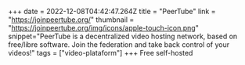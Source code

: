 +++
date = 2022-12-08T04:42:47.264Z
title = "PeerTube"
link = "https://joinpeertube.org/"
thumbnail = "https://joinpeertube.org/img/icons/apple-touch-icon.png"
snippet="PeerTube is a decentralized video hosting network, based on free/libre software. Join the federation and take back control of your videos!"
tags = ["video-plataform"]
+++
Free self-hosted
